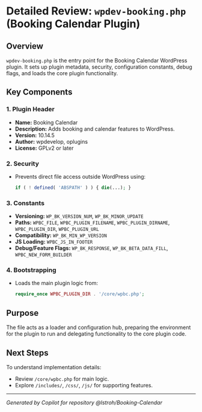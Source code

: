 # Detailed Review: `wpdev-booking.php` (Booking Calendar Plugin)

## Overview
`wpdev-booking.php` is the entry point for the Booking Calendar WordPress plugin. It sets up plugin metadata, security, configuration constants, debug flags, and loads the core plugin functionality.

## Key Components

### 1. Plugin Header
- **Name:** Booking Calendar
- **Description:** Adds booking and calendar features to WordPress.
- **Version:** 10.14.5
- **Author:** wpdevelop, oplugins
- **License:** GPLv2 or later

### 2. Security
- Prevents direct file access outside WordPress using:
  ```php
  if ( ! defined( 'ABSPATH' ) ) { die(...); }
  ```

### 3. Constants
- **Versioning:** `WP_BK_VERSION_NUM`, `WP_BK_MINOR_UPDATE`
- **Paths:** `WPBC_FILE`, `WPBC_PLUGIN_FILENAME`, `WPBC_PLUGIN_DIRNAME`, `WPBC_PLUGIN_DIR`, `WPBC_PLUGIN_URL`
- **Compatibility:** `WP_BK_MIN_WP_VERSION`
- **JS Loading:** `WPBC_JS_IN_FOOTER`
- **Debug/Feature Flags:** `WP_BK_RESPONSE`, `WP_BK_BETA_DATA_FILL`, `WPBC_NEW_FORM_BUILDER`

### 4. Bootstrapping
- Loads the main plugin logic from:
  ```php
  require_once WPBC_PLUGIN_DIR . '/core/wpbc.php';
  ```

## Purpose
The file acts as a loader and configuration hub, preparing the environment for the plugin to run and delegating functionality to the core plugin code.

## Next Steps
To understand implementation details:
- Review `/core/wpbc.php` for main logic.
- Explore `/includes/`, `/css/`, `/js/` for supporting features.

---
*Generated by Copilot for repository @lstroh/Booking-Calendar*